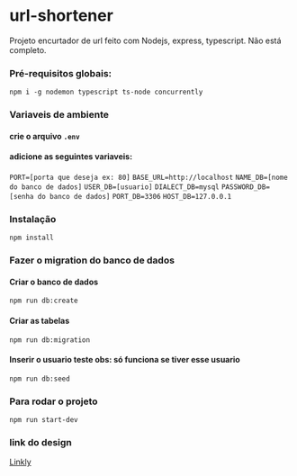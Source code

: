 # url-shortener
Projeto encurtador de url feito com Nodejs, express, typescript. 
Não está completo.

### Pré-requisitos globais:
`npm i -g nodemon typescript ts-node concurrently`

### Variaveis de ambiente
#### crie o arquivo `.env`
#### adicione as seguintes variaveis: 
`PORT=[porta que deseja ex: 80]`
`BASE_URL=http://localhost`
`NAME_DB=[nome do banco de dados]`
`USER_DB=[usuario]`
`DIALECT_DB=mysql`
`PASSWORD_DB=[senha do banco de dados]`
`PORT_DB=3306`
`HOST_DB=127.0.0.1`

### Instalação
`npm install` 

### Fazer o migration do banco de dados
#### Criar o banco de dados
`npm run db:create` 
#### Criar as tabelas
`npm run db:migration`
#### Inserir o usuario teste obs: só funciona se tiver esse usuario
`npm run db:seed`

### Para rodar o projeto
`npm run start-dev`

### link do design
[Linkly](https://www.figma.com/community/file/1238543222697425130/URL-Shorter-Website-Design)